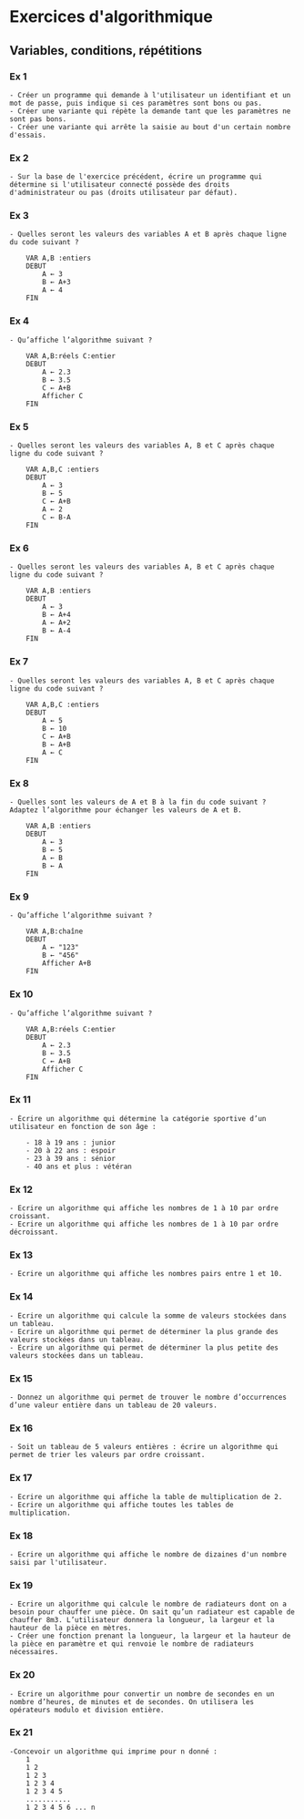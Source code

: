 # Exercices d'algorithmique

## Variables, conditions, répétitions

### Ex 1

    - Créer un programme qui demande à l'utilisateur un identifiant et un mot de passe, puis indique si ces paramètres sont bons ou pas.
    - Créer une variante qui répète la demande tant que les paramètres ne sont pas bons.
    - Créer une variante qui arrête la saisie au bout d'un certain nombre d'essais.

### Ex 2

    - Sur la base de l'exercice précédent, écrire un programme qui détermine si l'utilisateur connecté possède des droits d'administrateur ou pas (droits utilisateur par défaut).

### Ex 3

    - Quelles seront les valeurs des variables A et B après chaque ligne du code suivant ? 

        VAR A,B :entiers 
        DEBUT 
            A ← 3 
            B ← A+3 
            A ← 4 
        FIN

### Ex 4

    - Qu’affiche l’algorithme suivant ? 
    
        VAR A,B:réels C:entier
        DEBUT 
            A ← 2.3
            B ← 3.5 
            C ← A+B 
            Afficher C 
        FIN
    
### Ex 5

    - Quelles seront les valeurs des variables A, B et C après chaque ligne du code suivant ?

        VAR A,B,C :entiers 
        DEBUT 
            A ← 3 
            B ← 5 
            C ← A+B 
            A ← 2 
            C ← B-A 
        FIN

### Ex 6

    - Quelles seront les valeurs des variables A, B et C après chaque ligne du code suivant ?

        VAR A,B :entiers 
        DEBUT 
            A ← 3 
            B ← A+4 
            A ← A+2 
            B ← A-4 
        FIN

### Ex 7

    - Quelles seront les valeurs des variables A, B et C après chaque ligne du code suivant ?

        VAR A,B,C :entiers 
        DEBUT 
            A ← 5 
            B ← 10 
            C ← A+B 
            B ← A+B 
            A ← C 
        FIN

### Ex 8

    - Quelles sont les valeurs de A et B à la fin du code suivant ? Adaptez l’algorithme pour échanger les valeurs de A et B.

        VAR A,B :entiers 
        DEBUT 
            A ← 3 
            B ← 5 
            A ← B 
            B ← A 
        FIN

### Ex 9

    - Qu’affiche l’algorithme suivant ?

        VAR A,B:chaîne 
        DEBUT 
            A ← "123" 
            B ← "456" 
            Afficher A+B 
        FIN

### Ex 10

    - Qu’affiche l’algorithme suivant ?

        VAR A,B:réels C:entier
        DEBUT 
            A ← 2.3
            B ← 3.5
            C ← A+B 
            Afficher C 
        FIN

### Ex 11

    - Écrire un algorithme qui détermine la catégorie sportive d’un utilisateur en fonction de son âge : 
    
        - 18 à 19 ans : junior 
        - 20 à 22 ans : espoir 
        - 23 à 39 ans : sénior 
        - 40 ans et plus : vétéran     

### Ex 12

    - Ecrire un algorithme qui affiche les nombres de 1 à 10 par ordre croissant.
    - Ecrire un algorithme qui affiche les nombres de 1 à 10 par ordre décroissant.
    
### Ex 13

    - Ecrire un algorithme qui affiche les nombres pairs entre 1 et 10.

### Ex 14

    - Ecrire un algorithme qui calcule la somme de valeurs stockées dans un tableau.
    - Ecrire un algorithme qui permet de déterminer la plus grande des valeurs stockées dans un tableau.
    - Ecrire un algorithme qui permet de déterminer la plus petite des valeurs stockées dans un tableau.

### Ex 15

    - Donnez un algorithme qui permet de trouver le nombre d’occurrences d’une valeur entière dans un tableau de 20 valeurs.

### Ex 16

    - Soit un tableau de 5 valeurs entières : écrire un algorithme qui permet de trier les valeurs par ordre croissant.

### Ex 17

    - Ecrire un algorithme qui affiche la table de multiplication de 2.
    - Ecrire un algorithme qui affiche toutes les tables de multiplication.

### Ex 18

    - Ecrire un algorithme qui affiche le nombre de dizaines d'un nombre saisi par l'utilisateur.

### Ex 19

    - Ecrire un algorithme qui calcule le nombre de radiateurs dont on a besoin pour chauffer une pièce. On sait qu’un radiateur est capable de chauffer 8m3. L’utilisateur donnera la longueur, la largeur et la hauteur de la pièce en mètres.
    - Créer une fonction prenant la longueur, la largeur et la hauteur de la pièce en paramètre et qui renvoie le nombre de radiateurs nécessaires.

### Ex 20

    - Ecrire un algorithme pour convertir un nombre de secondes en un nombre d’heures, de minutes et de secondes. On utilisera les opérateurs modulo et division entière.

### Ex 21

    -Concevoir un algorithme qui imprime pour n donné : 
        1
        1 2
        1 2 3
        1 2 3 4
        1 2 3 4 5
        ........... 
        1 2 3 4 5 6 ... n

